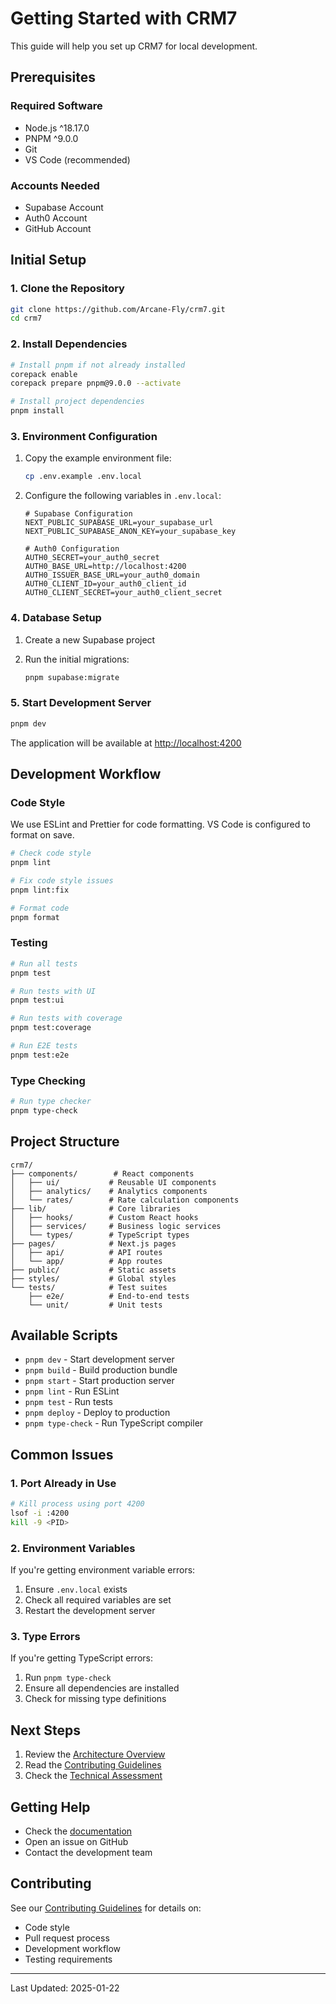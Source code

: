 # Getting Started with CRM7

This guide will help you set up CRM7 for local development.

## Prerequisites

### Required Software

- Node.js ^18.17.0
- PNPM ^9.0.0
- Git
- VS Code (recommended)

### Accounts Needed

- Supabase Account
- Auth0 Account
- GitHub Account

## Initial Setup

### 1. Clone the Repository

```bash
git clone https://github.com/Arcane-Fly/crm7.git
cd crm7
```

### 2. Install Dependencies

```bash
# Install pnpm if not already installed
corepack enable
corepack prepare pnpm@9.0.0 --activate

# Install project dependencies
pnpm install
```

### 3. Environment Configuration

1. Copy the example environment file:

   ```bash
   cp .env.example .env.local
   ```

2. Configure the following variables in `.env.local`:

   ```env
   # Supabase Configuration
   NEXT_PUBLIC_SUPABASE_URL=your_supabase_url
   NEXT_PUBLIC_SUPABASE_ANON_KEY=your_supabase_key

   # Auth0 Configuration
   AUTH0_SECRET=your_auth0_secret
   AUTH0_BASE_URL=http://localhost:4200
   AUTH0_ISSUER_BASE_URL=your_auth0_domain
   AUTH0_CLIENT_ID=your_auth0_client_id
   AUTH0_CLIENT_SECRET=your_auth0_client_secret
   ```

### 4. Database Setup

1. Create a new Supabase project
2. Run the initial migrations:

   ```bash
   pnpm supabase:migrate
   ```

### 5. Start Development Server

```bash
pnpm dev
```

The application will be available at <http://localhost:4200>

## Development Workflow

### Code Style

We use ESLint and Prettier for code formatting. VS Code is configured to format on save.

```bash
# Check code style
pnpm lint

# Fix code style issues
pnpm lint:fix

# Format code
pnpm format
```

### Testing

```bash
# Run all tests
pnpm test

# Run tests with UI
pnpm test:ui

# Run tests with coverage
pnpm test:coverage

# Run E2E tests
pnpm test:e2e
```

### Type Checking

```bash
# Run type checker
pnpm type-check
```

## Project Structure

```
crm7/
├── components/        # React components
│   ├── ui/           # Reusable UI components
│   ├── analytics/    # Analytics components
│   └── rates/        # Rate calculation components
├── lib/              # Core libraries
│   ├── hooks/        # Custom React hooks
│   ├── services/     # Business logic services
│   └── types/        # TypeScript types
├── pages/            # Next.js pages
│   ├── api/          # API routes
│   └── app/          # App routes
├── public/           # Static assets
├── styles/           # Global styles
└── tests/            # Test suites
    ├── e2e/          # End-to-end tests
    └── unit/         # Unit tests
```

## Available Scripts

- `pnpm dev` - Start development server
- `pnpm build` - Build production bundle
- `pnpm start` - Start production server
- `pnpm lint` - Run ESLint
- `pnpm test` - Run tests
- `pnpm deploy` - Deploy to production
- `pnpm type-check` - Run TypeScript compiler

## Common Issues

### 1. Port Already in Use

```bash
# Kill process using port 4200
lsof -i :4200
kill -9 <PID>
```

### 2. Environment Variables

If you're getting environment variable errors:

1. Ensure `.env.local` exists
2. Check all required variables are set
3. Restart the development server

### 3. Type Errors

If you're getting TypeScript errors:

1. Run `pnpm type-check`
2. Ensure all dependencies are installed
3. Check for missing type definitions

## Next Steps

1. Review the [Architecture Overview](ARCHITECTURE.md)
2. Read the [Contributing Guidelines](CONTRIBUTING.md)
3. Check the [Technical Assessment](TECHNICAL_ASSESSMENT.md)

## Getting Help

- Check the [documentation](../docs)
- Open an issue on GitHub
- Contact the development team

## Contributing

See our [Contributing Guidelines](CONTRIBUTING.md) for details on:

- Code style
- Pull request process
- Development workflow
- Testing requirements

---

Last Updated: 2025-01-22
